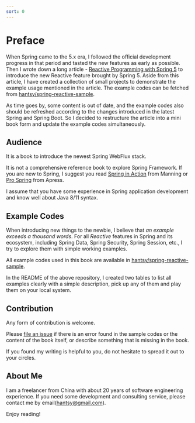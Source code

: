 ```yaml
---
sort: 0
---
```


# Preface

When Spring came to the 5.x era, I followed the official development progress in that period and tasted the new features as early as possible. Then I wrote down a long article - [Reactive Programming with Spring 5](https://hantsy.medium.com/reactive-programming-with-spring-5-3bfc5d324ba0) to introduce the new Reactive feature brought by Spring 5. Aside from this article, I have created a collection of small projects to demonstrate the example usage mentioned in the article. The example codes can be fetched from [hantsy/spring-reactive-sample](https://github.com/hantsy/spring-reactive-sample).

As time goes by, some content is out of date, and the example codes also should be refreshed according to the changes introduced in the latest Spring and Spring Boot. So I decided to restructure the article into a mini book form and update the example codes simultaneously.

## Audience

It is a book to introduce the newest Spring WebFlux stack.

It is not a comprehensive reference book to explore Spring Framework. If you are new to Spring, I suggest you read [Spring in Action](https://www.manning.com/books/spring-in-action-sixth-edition) from Manning or [Pro Spring](https://www.apress.com/gp/book/9781430261520) from Apress.

I assume that you have some experience in Spring application development and know well about Java 8/11 syntax.

## Example Codes

When introducing new things to the newbie, I believe that *an example exceeds a thousand words*.  For all *Reactive* features in Spring and its ecosystem, including Spring Data, Spring Security, Spring Session, etc.,  I try to explore them with simple working examples.

All example codes used in this book are available in [hantsy/spring-reactive-sample](https://github.com/hantsy/spring-reactive-sample).

In the README of the above repository, I created two tables to list all examples clearly with a simple description, pick up any of them and play them on your local system.

## Contribution

Any form of contribution is welcome.

Please [file an issue](https://github.com/hantsy/spring-reactive-sample/issues) if there is an error found in the sample codes or the content of the book itself, or describe something that is missing in the book.

If you found my writing is helpful to you, do not hesitate to spread it out to your circles.

## About Me

I am a freelancer from China with about 20 years of software engineering experience. If you need some development and consulting service, please contact me by email(hantsy@gmail.com).

Enjoy reading!
